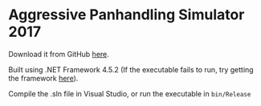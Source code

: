 Aggressive Panhandling Simulator 2017
=====================================

Download it from GitHub [here](https://github.com/wbv/AggressivePanhandlingSimulator2017/raw/master/aps2017/bin/Release/AggressivePanhandlingSimulator2017.exe).

Built using .NET Framework 4.5.2 (If the executable fails to run, try getting the framework [here](https://www.microsoft.com/en-eg/download/details.aspx?id=42642)).

Compile the .sln file in Visual Studio, or run the executable in `bin/Release`
